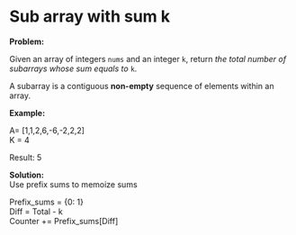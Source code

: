 # Sub array with sum k

**Problem:**

Given an array of integers `nums` and an integer `k`, return *the total number of subarrays whose sum equals to* `k`.

A subarray is a contiguous **non-empty** sequence of elements within an array.

**Example:**

A= \[1,1,2,6,-6,-2,2,2\]  
K \= 4

Result: 5

**Solution:**  
Use prefix sums to memoize sums

Prefix\_sums \= {0: 1}  
Diff \= Total \- k  
Counter \+= Prefix\_sums\[Diff\]

